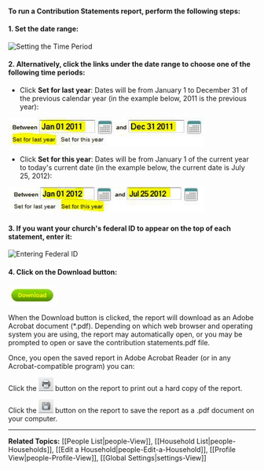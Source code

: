 

#### To run a Contribution Statements report, perform the following steps:

#### 1. Set the date range:

![Setting the Time
Period](images/Contribution_Statements_01.JPG "Setting the Time Period")

#### 2. Alternatively, click the links under the date range to choose one of the following time periods:

-   Click **Set for last year**: Dates will be from January 1 to
    December 31 of the previous calendar year (in the example below,
    2011 is the previous year):

![Set for last year](images/Contribution_Statements_02.JPG "Set for last year")

-   Click **Set for this year**: Dates will be from January 1 of the
    current year to today's current date (in the example below, the
    current date is July 25, 2012):

![Set for this year](images/Contribution_Statements_03.JPG "Set for this year")

#### 3. If you want your church's federal ID to appear on the top of each statement, enter it:

![Entering Federal
ID](images/Contribution_Statements_04.JPG "Entering Federal ID")

#### 4. Click on the **Download** button:

![Click Download](images/Contribution_Statements_05.JPG "Click Download")

When the Download button is clicked, the report will download as an
Adobe Acrobat document (\*.pdf). Depending on which web browser and
operating system you are using, the report may automatically open, or
you may be prompted to open or save the contribution statements.pdf
file.

Once, you open the saved report in Adobe Acrobat Reader (or in any
Acrobat-compatible program) you can:

Click the ![link=](images/Printer_icon.JPG "link=") button on the report to
print out a hard copy of the report.

Click the ![link=](images/Save_icon.JPG "link=") button on the report to save
the report as a .pdf document on your computer.

* * * * *

**Related Topics:** [[People List|people-View]], [[Household
List|people-Households]], [[Edit a
Household|people-Edit-a-Household]], [[Profile
View|people-Profile-View]], [[Global Settings|settings-View]]
